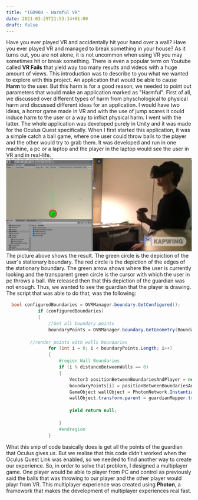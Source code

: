 ```yaml
---
title: "IGD900 - Harmful VR"
date: 2021-03-29T21:53:14+01:00
draft: false
---
```


Have you ever played VR and accidentally hit your hand over a wall? Have you ever played VR and managed to break something in your house?
As it turns out, you are not alone, it is not uncommon when using VR you may sometimes hit or break something. There is even a popular term on Youtube called **VR Fails** that yield way too many results and videos with a huge amount of views.
This introduction was to describe to you what we wanted to explore with this project. An application that would be able to cause **Harm** to the user.
But this harm is for a good reason, we needed to point out parameters that would make an application marked as "Harmful".
First of all, we discussed over different types of harm from physchological to physical harm and discussed different ideas for an application.
I would have two ideas, a horror game made in VR and with the use of jump scares it could induce harm to the user or a way to inflict physical harm. I went with the latter.
The whole application was developed purely in Unity and it was made for the Oculus Quest specifically.
When I first started this application, it was a simple catch a ball game, where one user could throw balls to the player and the other would try to grab them.
It was developed and run in one machine, a pc or a laptop and the player in the laptop would see the user in VR and in real-life.
![alt text](https://raw.githubusercontent.com/petrosKon/Kontrazis/master/static/images/Catch-A-Ball%20Game%20Simple.PNG)
The picture above shows the result. The green circle is the depiction of the user's stationary boundary. The red circle is the depiction of the edges of the stationary boundary. The green arrow shows where the user is currently looking and the transparent green circle is the cursor with which the user in pc throws a ball.
We released then that this depiction of the guardian was not enough. Thus, we wanted to see the guardian that the player is drawing.
The script that was able to do that, was the following:
```C#
  bool configuredBoundaries = OVRManager.boundary.GetConfigured();
            if (configuredBoundaries)
            {
                //Get all boundary points
                boundaryPoints = OVRManager.boundary.GetGeometry(BoundaryType.OuterBoundary);

		 //render points with walls boundaries
                for (int i = 0; i < boundaryPoints.Length; i++)
                {
                    #region Wall Boundaries
                    if (i % distanceBetweenWalls == 0)
                    {
                        Vector3 positionBetweenBoundariesAndPlayer = new Vector3(boundaryPoints[i].x + spawnedVRPlayer.transform.position.x, 1f, boundaryPoints[i].z + spawnedVRPlayer.transform.position.z);
                        boundaryPoints[i] = positionBetweenBoundariesAndPlayer;
                        GameObject wallObject = PhotonNetwork.Instantiate("Wall Object", boundaryPoints[i], Quaternion.identity) as GameObject;
                        wallObject.transform.parent = guardianMapper.transform;

                        yield return null;

                    }
                    #endregion
                }
```
What this snip of code basically does is get all the points of the guardian that Oculus gives us. But we realise that this code didn't worked when the Oculus Quest Link was enabled, so we needed to find another way to create our experience. 
So, in order to solve that problem, I designed a multiplayer game. One player would be able to player from PC and control as previously said the balls that was throwing to our player and the other player would playr from VR.
This multiplayer experience was created using **Photon**, a framework that makes the development of multiplayer experiences real fast.
